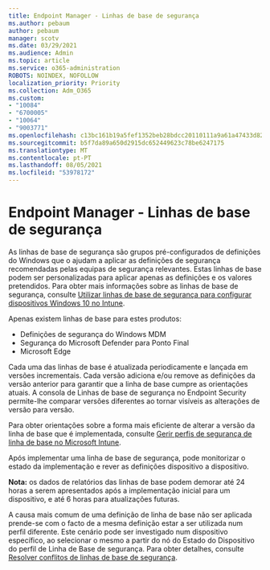 ```yaml
---
title: Endpoint Manager - Linhas de base de segurança
ms.author: pebaum
author: pebaum
manager: scotv
ms.date: 03/29/2021
ms.audience: Admin
ms.topic: article
ms.service: o365-administration
ROBOTS: NOINDEX, NOFOLLOW
localization_priority: Priority
ms.collection: Adm_O365
ms.custom:
- "10084"
- "6700005"
- "10064"
- "9003771"
ms.openlocfilehash: c13bc161b19a5fef1352beb28bdcc20110111a9a61a47433d82e1e69aff7f88d
ms.sourcegitcommit: b5f7da89a650d2915dc652449623c78be6247175
ms.translationtype: MT
ms.contentlocale: pt-PT
ms.lasthandoff: 08/05/2021
ms.locfileid: "53978172"
---
```

# <a name="endpoint-manager---security-baselines"></a>Endpoint Manager - Linhas de base de segurança

As linhas de base de segurança são grupos pré-configurados de definições do Windows que o ajudam a aplicar as definições de segurança recomendadas pelas equipas de segurança relevantes. Estas linhas de base podem ser personalizadas para aplicar apenas as definições e os valores pretendidos. Para obter mais informações sobre as linhas de base de segurança, consulte [Utilizar linhas de base de segurança para configurar dispositivos Windows 10 no Intune](https://docs.microsoft.com/mem/intune/protect/security-baselines).

Apenas existem linhas de base para estes produtos:

- Definições de segurança do Windows MDM
- Segurança do Microsoft Defender para Ponto Final
- Microsoft Edge

Cada uma das linhas de base é atualizada periodicamente e lançada em versões incrementais. Cada versão adiciona e/ou remove as definições da versão anterior para garantir que a linha de base cumpre as orientações atuais. A consola de Linhas de base de segurança no Endpoint Security permite-lhe comparar versões diferentes ao tornar visíveis as alterações de versão para versão.

Para obter orientações sobre a forma mais eficiente de alterar a versão da linha de base que é implementada, consulte [Gerir perfis de segurança de linha de base no Microsoft Intune](https://docs.microsoft.com/mem/intune/protect/security-baselines-configure).

Após implementar uma linha de base de segurança, pode monitorizar o estado da implementação e rever as definições dispositivo a dispositivo.

**Nota:** os dados de relatórios das linhas de base podem demorar até 24 horas a serem apresentados após a implementação inicial para um dispositivo, e até 6 horas para atualizações futuras. 

A causa mais comum de uma definição de linha de base não ser aplicada prende-se com o facto de a mesma definição estar a ser utilizada num perfil diferente. Este cenário pode ser investigado num dispositivo específico, ao selecionar o mesmo a partir do nó do Estado do Dispositivo do perfil de Linha de Base de segurança. Para obter detalhes, consulte [Resolver conflitos de linhas de base de segurança](https://docs.microsoft.com/mem/intune/protect/security-baselines-monitor#resolve-conflicts-for-security-baselines).